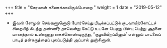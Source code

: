 ﻿+++
title = "சேரமான் கணைக்காலிரும்பொறை  "
weight = 1
date = "2019-05-12"
+++


- இவன் சோழன் செங்கணானொடு போர்செய்து பிடிக்கப்பட்டுக் குடவாயிற்கோட்டச் சிறையிற் கிடந்து தண்ணீர் தாவென்று கேட்டு உடனே பெறாது பின்பு பெற்று அதனை மானத்தால் உண்ணாது கைக்கொண்டிருந்து, “குழவியிறப்பினும்’ என்னும் பாடலைப் பாடித் தன்கருத்தைப் புலப்படுத்தி அப்பால் துஞ்சினான். 
  
